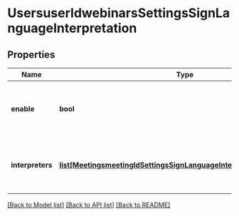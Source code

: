 # UsersuserIdwebinarsSettingsSignLanguageInterpretation

## Properties
Name | Type | Description | Notes
------------ | ------------- | ------------- | -------------
**enable** | **bool** | Whether to enable [sign language interpretation](https://support.zoom.us/hc/en-us/articles/9644962487309-Using-sign-language-interpretation-in-a-meeting-or-webinar) for the webinar. | [optional] 
**interpreters** | [**list[MeetingsmeetingIdSettingsSignLanguageInterpretationInterpreters]**](MeetingsmeetingIdSettingsSignLanguageInterpretationInterpreters.md) | Information about the webinar&#x27;s sign language interpreters. | [optional] 

[[Back to Model list]](../README.md#documentation-for-models) [[Back to API list]](../README.md#documentation-for-api-endpoints) [[Back to README]](../README.md)

